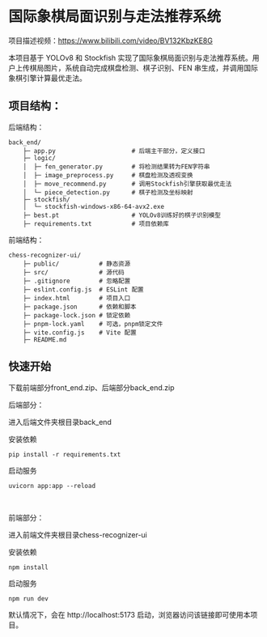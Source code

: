 # 国际象棋局面识别与走法推荐系统

项目描述视频：https://www.bilibili.com/video/BV132KbzKE8G<br>

本项目基于 YOLOv8 和 Stockfish 实现了国际象棋局面识别与走法推荐系统。用户上传棋局图片，系统自动完成棋盘检测、棋子识别、FEN 串生成，并调用国际象棋引擎计算最优走法。

## 项目结构：

后端结构：<br>
```
back_end/
    ├─ app.py                     # 后端主干部分，定义接口
    ├─ logic/
    │  ├─ fen_generator.py        # 将检测结果转为FEN字符串
    │  ├─ image_preprocess.py     # 棋盘检测及透视变换
    │  ├─ move_recommend.py       # 调用Stockfish引擎获取最优走法
    │  └─ piece_detection.py      # 棋子检测及坐标映射
    ├─ stockfish/
    │  └─ stockfish-windows-x86-64-avx2.exe
    ├─ best.pt                    # YOLOv8训练好的棋子识别模型
    ├─ requirements.txt           # 项目依赖库

```
    
前端结构：<br>
```
chess-recognizer-ui/
    ├─ public/           # 静态资源
    ├─ src/              # 源代码
    ├─ .gitignore        # 忽略配置
    ├─ eslint.config.js  # ESLint 配置
    ├─ index.html        # 项目入口
    ├─ package.json      # 依赖和脚本
    ├─ package-lock.json # 锁定依赖
    ├─ pnpm-lock.yaml    # 可选，pnpm锁定文件
    ├─ vite.config.js    # Vite 配置
    ├─ README.md        
```


## 快速开始

下载前端部分front_end.zip、后端部分back_end.zip<br>

后端部分：<br>

进入后端文件夹根目录back_end<br>

安装依赖<br>

`pip install -r requirements.txt`

启动服务<br>

`uvicorn app:app --reload`

<br>

前端部分：<br>

进入前端文件夹根目录chess-recognizer-ui<br>

安装依赖<br>

`npm install`

启动服务<br>

`npm run dev`

默认情况下，会在 http://localhost:5173 启动，浏览器访问该链接即可使用本项目。
<!--stackedit_data:
eyJoaXN0b3J5IjpbLTEwODE4NDQ4MTRdfQ==
-->